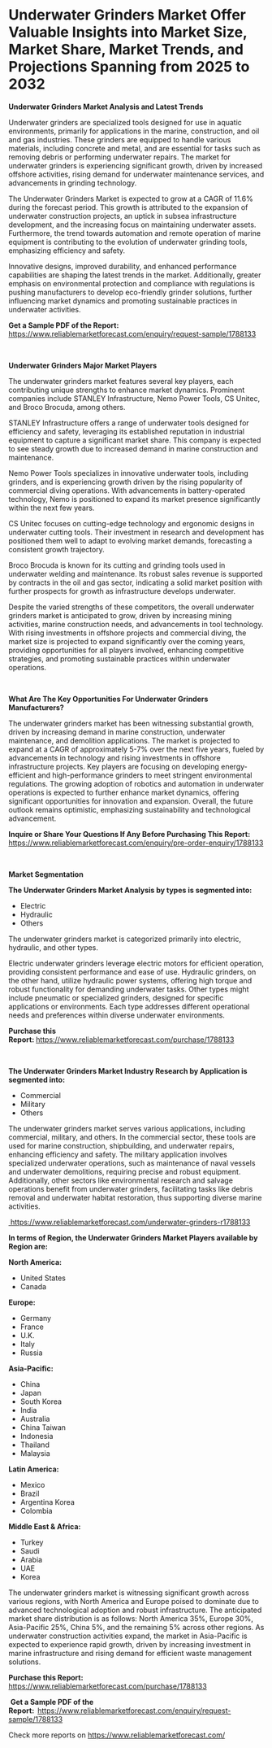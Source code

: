 <p><h1>Underwater Grinders Market Offer Valuable Insights into Market Size, Market Share, Market Trends, and Projections Spanning from 2025 to 2032</h1></p><p><strong>Underwater Grinders Market Analysis and Latest Trends</strong></p>
<p><p>Underwater grinders are specialized tools designed for use in aquatic environments, primarily for applications in the marine, construction, and oil and gas industries. These grinders are equipped to handle various materials, including concrete and metal, and are essential for tasks such as removing debris or performing underwater repairs. The market for underwater grinders is experiencing significant growth, driven by increased offshore activities, rising demand for underwater maintenance services, and advancements in grinding technology.</p><p>The Underwater Grinders Market is expected to grow at a CAGR of 11.6% during the forecast period. This growth is attributed to the expansion of underwater construction projects, an uptick in subsea infrastructure development, and the increasing focus on maintaining underwater assets. Furthermore, the trend towards automation and remote operation of marine equipment is contributing to the evolution of underwater grinding tools, emphasizing efficiency and safety.</p><p>Innovative designs, improved durability, and enhanced performance capabilities are shaping the latest trends in the market. Additionally, greater emphasis on environmental protection and compliance with regulations is pushing manufacturers to develop eco-friendly grinder solutions, further influencing market dynamics and promoting sustainable practices in underwater activities.</p></p>
<p><strong>Get a Sample PDF of the Report:&nbsp;</strong> <a href="https://www.reliablemarketforecast.com/enquiry/request-sample/1788133?utm_campaign=1080&utm_medium=2&utm_source=Github&utm_content=ia&utm_term=27022025&utm_id=underwater-grinders">https://www.reliablemarketforecast.com/enquiry/request-sample/1788133</a></p>
<p>&nbsp;</p>
<p><strong>Underwater Grinders Major Market Players</strong></p>
<p><p>The underwater grinders market features several key players, each contributing unique strengths to enhance market dynamics. Prominent companies include STANLEY Infrastructure, Nemo Power Tools, CS Unitec, and Broco Brocuda, among others.</p><p>STANLEY Infrastructure offers a range of underwater tools designed for efficiency and safety, leveraging its established reputation in industrial equipment to capture a significant market share. This company is expected to see steady growth due to increased demand in marine construction and maintenance.</p><p>Nemo Power Tools specializes in innovative underwater tools, including grinders, and is experiencing growth driven by the rising popularity of commercial diving operations. With advancements in battery-operated technology, Nemo is positioned to expand its market presence significantly within the next few years.</p><p>CS Unitec focuses on cutting-edge technology and ergonomic designs in underwater cutting tools. Their investment in research and development has positioned them well to adapt to evolving market demands, forecasting a consistent growth trajectory.</p><p>Broco Brocuda is known for its cutting and grinding tools used in underwater welding and maintenance. Its robust sales revenue is supported by contracts in the oil and gas sector, indicating a solid market position with further prospects for growth as infrastructure develops underwater.</p><p>Despite the varied strengths of these competitors, the overall underwater grinders market is anticipated to grow, driven by increasing mining activities, marine construction needs, and advancements in tool technology. With rising investments in offshore projects and commercial diving, the market size is projected to expand significantly over the coming years, providing opportunities for all players involved, enhancing competitive strategies, and promoting sustainable practices within underwater operations.</p></p>
<p>&nbsp;</p>
<p><strong>What Are The Key Opportunities For Underwater Grinders Manufacturers?</strong></p>
<p><p>The underwater grinders market has been witnessing substantial growth, driven by increasing demand in marine construction, underwater maintenance, and demolition applications. The market is projected to expand at a CAGR of approximately 5-7% over the next five years, fueled by advancements in technology and rising investments in offshore infrastructure projects. Key players are focusing on developing energy-efficient and high-performance grinders to meet stringent environmental regulations. The growing adoption of robotics and automation in underwater operations is expected to further enhance market dynamics, offering significant opportunities for innovation and expansion. Overall, the future outlook remains optimistic, emphasizing sustainability and technological advancement.</p></p>
<p><strong>Inquire or Share Your Questions If Any Before Purchasing This Report:</strong> <a href="https://www.reliablemarketforecast.com/enquiry/pre-order-enquiry/1788133?utm_campaign=1080&utm_medium=2&utm_source=Github&utm_content=ia&utm_term=27022025&utm_id=underwater-grinders">https://www.reliablemarketforecast.com/enquiry/pre-order-enquiry/1788133</a></p>
<p>&nbsp;</p>
<p><strong>Market Segmentation</strong></p>
<p><strong>The Underwater Grinders Market Analysis by types is segmented into:</strong></p>
<p><ul><li>Electric</li><li>Hydraulic</li><li>Others</li></ul></p>
<p><p>The underwater grinders market is categorized primarily into electric, hydraulic, and other types. </p><p>Electric underwater grinders leverage electric motors for efficient operation, providing consistent performance and ease of use. Hydraulic grinders, on the other hand, utilize hydraulic power systems, offering high torque and robust functionality for demanding underwater tasks. Other types might include pneumatic or specialized grinders, designed for specific applications or environments. Each type addresses different operational needs and preferences within diverse underwater environments.</p></p>
<p><strong>Purchase this Report:&nbsp;</strong><a href="https://www.reliablemarketforecast.com/purchase/1788133?utm_campaign=1080&utm_medium=2&utm_source=Github&utm_content=ia&utm_term=27022025&utm_id=underwater-grinders">https://www.reliablemarketforecast.com/purchase/1788133</a></p>
<p>&nbsp;</p>
<p><strong>The Underwater Grinders Market Industry Research by Application is segmented into:</strong></p>
<p><ul><li>Commercial</li><li>Military</li><li>Others</li></ul></p>
<p><p>The underwater grinders market serves various applications, including commercial, military, and others. In the commercial sector, these tools are used for marine construction, shipbuilding, and underwater repairs, enhancing efficiency and safety. The military application involves specialized underwater operations, such as maintenance of naval vessels and underwater demolitions, requiring precise and robust equipment. Additionally, other sectors like environmental research and salvage operations benefit from underwater grinders, facilitating tasks like debris removal and underwater habitat restoration, thus supporting diverse marine activities.</p></p>
<p><a href="https://www.reliablemarketforecast.com/underwater-grinders-r1788133?utm_campaign=1080&utm_medium=2&utm_source=Github&utm_content=ia&utm_term=27022025&utm_id=underwater-grinders">&nbsp;https://www.reliablemarketforecast.com/underwater-grinders-r1788133</a></p>
<p><strong>In terms of Region, the Underwater Grinders Market Players available by Region are:</strong></p>
<p>
    <p> <strong> North America: </strong>
        <ul>
            <li>United States</li>
            <li>Canada</li>
        </ul>
        </p> 
    <p> <strong> Europe: </strong>
        <ul>
            <li>Germany</li>
            <li>France</li>
            <li>U.K.</li>
            <li>Italy</li>
            <li>Russia</li>
        </ul>
        </p> 
    <p> <strong> Asia-Pacific: </strong>
        <ul>
            <li>China</li>
            <li>Japan</li>
            <li>South Korea</li>
            <li>India</li>
            <li>Australia</li>
            <li>China Taiwan</li>
            <li>Indonesia</li>
            <li>Thailand</li>
            <li>Malaysia</li>
        </ul>
        </p> 
    <p> <strong> Latin America: </strong>
        <ul>
            <li>Mexico</li>
            <li>Brazil</li>
            <li>Argentina Korea</li>
            <li>Colombia</li>
        </ul>
        </p> 
    <p> <strong> Middle East & Africa: </strong>
        <ul>
            <li>Turkey</li>
            <li>Saudi</li>
            <li>Arabia</li>
            <li>UAE</li>
            <li>Korea</li>
        </ul>
    </p>
    </p>
<p><p>The underwater grinders market is witnessing significant growth across various regions, with North America and Europe poised to dominate due to advanced technological adoption and robust infrastructure. The anticipated market share distribution is as follows: North America 35%, Europe 30%, Asia-Pacific 25%, China 5%, and the remaining 5% across other regions. As underwater construction activities expand, the market in Asia-Pacific is expected to experience rapid growth, driven by increasing investment in marine infrastructure and rising demand for efficient waste management solutions.</p></p>
<p><strong>Purchase this Report: </strong><a href="https://www.reliablemarketforecast.com/purchase/1788133?utm_campaign=1080&utm_medium=2&utm_source=Github&utm_content=ia&utm_term=27022025&utm_id=underwater-grinders">https://www.reliablemarketforecast.com/purchase/1788133</a></p>
<p>&nbsp;<strong>Get a Sample PDF of the Report:&nbsp;&nbsp;</strong><a href="https://www.reliablemarketforecast.com/enquiry/request-sample/1788133?utm_campaign=1080&utm_medium=2&utm_source=Github&utm_content=ia&utm_term=27022025&utm_id=underwater-grinders">https://www.reliablemarketforecast.com/enquiry/request-sample/1788133</a></p>
<p><strong></strong></p>
<p>Check more reports on <a href="https://www.reliablemarketforecast.com/?utm_campaign=1080&utm_medium=2&utm_source=Github&utm_content=ia&utm_term=27022025&utm_id=underwater-grinders">https://www.reliablemarketforecast.com/</a></p>